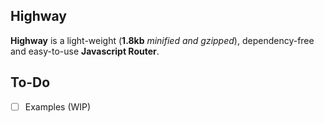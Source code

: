 ## Highway
**Highway** is a light-weight (**1.8kb** *minified and gzipped*), dependency-free and easy-to-use **Javascript Router**.

## To-Do
- [ ] Examples (WIP)
